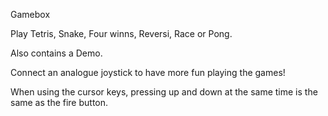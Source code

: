 Gamebox

Play Tetris, Snake, Four winns, Reversi, Race or Pong.

Also contains a Demo.

Connect an analogue joystick to have more fun playing the games!

When using the cursor keys, pressing up and down at the same time is the same as
the fire button.
